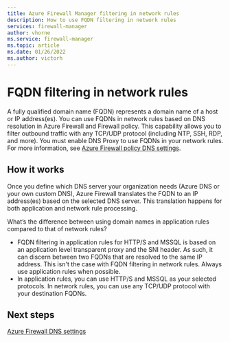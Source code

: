 ```yaml
---
title: Azure Firewall Manager filtering in network rules
description: How to use FQDN filtering in network rules
services: firewall-manager
author: vhorne
ms.service: firewall-manager
ms.topic: article
ms.date: 01/26/2022
ms.author: victorh
---
```


# FQDN filtering in network rules

A fully qualified domain name (FQDN) represents a domain name of a host or IP address(es). You can use FQDNs in network rules based on DNS resolution in Azure Firewall and Firewall policy. This capability allows you to filter outbound traffic with any TCP/UDP protocol (including NTP, SSH, RDP, and more). You must enable DNS Proxy to use FQDNs in your network rules. For more information, see [Azure Firewall policy DNS settings](dns-settings.md).

## How it works

Once you define which DNS server your organization needs (Azure DNS or your own custom DNS), Azure Firewall translates the FQDN to an IP address(es) based on the selected DNS server. This translation happens for both application and network rule processing.

What’s the difference between using domain names in application rules compared to that of network rules? 

- FQDN filtering in application rules for HTTP/S and MSSQL is based on an application level transparent proxy and the SNI header. As such, it can discern between two FQDNs that are resolved to the same IP address. This isn't the case with FQDN filtering in network rules. Always use application rules when possible.
- In application rules, you can use HTTP/S and MSSQL as your selected protocols. In network rules, you can use any TCP/UDP protocol with your destination FQDNs.

## Next steps

[Azure Firewall DNS settings](dns-settings.md)
